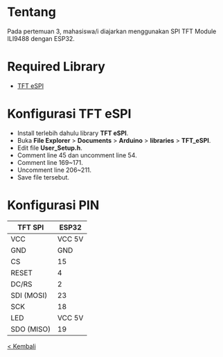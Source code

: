 # Tentang
Pada pertemuan 3, mahasiswa/i diajarkan menggunakan SPI TFT Module ILI9488 dengan ESP32.

# Required Library
- [TFT eSPI](https://github.com/Bodmer/TFT_eSPI)

# Konfigurasi TFT eSPI
- Install terlebih dahulu library **TFT eSPI**.
- Buka **File Explorer** > **Documents** > **Arduino** > **libraries** > **TFT_eSPI**.
- Edit file **User_Setup.h**.
- Comment line 45 dan uncomment line 54.
- Comment line 169~171.
- Uncomment line 206~211.
- Save file tersebut.

# Konfigurasi PIN 
| TFT SPI    | ESP32  |
|------------|--------|
| VCC        | VCC 5V |
| GND        | GND    |
| CS         | 15     |
| RESET      | 4      |
| DC/RS      | 2      |
| SDI (MOSI) | 23     |
| SCK        | 18     |
| LED        | VCC 5V |
| SDO (MISO) | 19     |

[< Kembali](https://github.com/Irvan789/Sistem-Embeded)